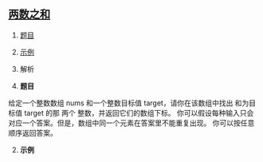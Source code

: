 ## [两数之和](https://leetcode-cn.com/problems/two-sum/)

1. [题目](#title)
2. [示例](#ex)
3. 解析



1. <span id="title">**题目**</span>

给定一个整数数组 nums 和一个整数目标值 target，请你在该数组中找出 和为目标值 target  的那 两个 整数，并返回它们的数组下标。
你可以假设每种输入只会对应一个答案。但是，数组中同一个元素在答案里不能重复出现。
你可以按任意顺序返回答案。

2. <span id="ex">**示例**</span>


